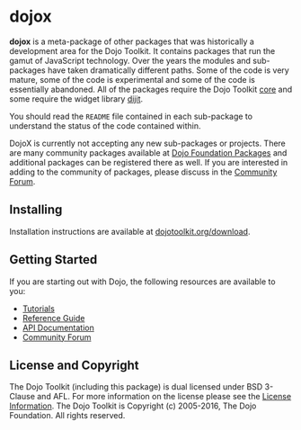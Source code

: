 # dojox

**dojox** is a meta-package of other packages that was historically a development area for the Dojo Toolkit.  It
contains packages that run the gamut of JavaScript technology.  Over the years the modules and sub-packages have taken 
dramatically different paths.  Some of the code is very mature, some of the code is experimental and some of the code is
essentially abandoned.  All of the packages require the Dojo Toolkit [core][] and some require the widget library
[dijit][].

You should read the ``README`` file contained in each sub-package to understand the status of the code contained
within.

DojoX is currently not accepting any new sub-packages or projects.  There are many community packages available at
[Dojo Foundation Packages][] and additional packages can be registered there as well.  If you are interested in adding
to the community of packages, please discuss in the [Community Forum][].

## Installing

Installation instructions are available at [dojotoolkit.org/download][download].

## Getting Started

If you are starting out with Dojo, the following resources are available to you:

* [Tutorials][]
* [Reference Guide][]
* [API Documentation][]
* [Community Forum][]

## License and Copyright

The Dojo Toolkit (including this package) is dual licensed under BSD 3-Clause and AFL.  For more information on the
license please see the [License Information][].  The Dojo Toolkit is Copyright (c) 2005-2016, The Dojo Foundation.  All
rights reserved.

[core]: https://github.com/dojo/dojo/
[dijit]: https://github.com/dojo/dijit/
[download]: http://dojotoolkit.org/download/
[Tutorials]: http://dojotoolkit.org/documentation/
[Reference Guide]: http://dojotoolkit.org/reference-guide/
[API Documentation]: http://dojotoolkit.org/api/
[Community Forum]: http://dojotoolkit.org/community/
[License Information]: http://dojotoolkit.org/license
[Dojo Foundation Packages]: http://packages.dojofoundation.org/
